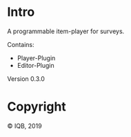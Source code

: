 # Intro

A programmable item-player for surveys. 

Contains: 
* Player-Plugin 
* Editor-Plugin 

Version 0.3.0

# Copyright

© IQB, 2019
